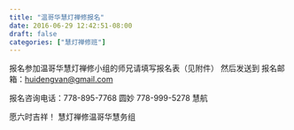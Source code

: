 ```yaml
---
title: "温哥华慧灯禅修报名"
date: 2016-06-29 12:42:51-08:00
draft: false
categories: ["慧灯禅修班"]
---
```

报名参加温哥华慧灯禅修小组的师兄请填写报名表（见附件）
然后发送到
报名邮箱：huidengvan@gmail.com

报名咨询电话：778-895-7768 圆妙 778-999-5278 慧航

愿六时吉祥！
慧灯禅修温哥华慧务组
